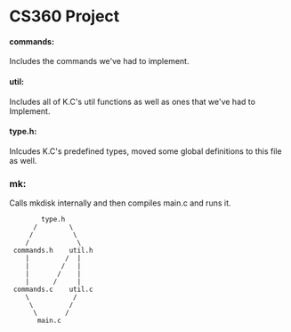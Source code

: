 # CS360 Project

#### commands:
Includes the commands we've had to implement.

#### util:
Includes all of K.C's util functions as well as ones that we've had to Implement.

#### type.h:
Inlcudes K.C's predefined types, moved some global definitions to this file as well.

### mk:
Calls mkdisk internally and then compiles main.c and runs it.

```
        type.h
      /        \
     /          \
    /            \
 commands.h    util.h
    |         /  |
    |        /   |
    |       /    |
    |      /     |
 commands.c    util.c
    \           /
     \         /
      \       /
       main.c
```
